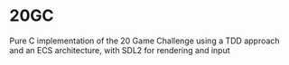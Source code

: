 # 20GC
Pure C implementation of the 20 Game Challenge using a TDD approach and an ECS architecture, with SDL2 for rendering and input
